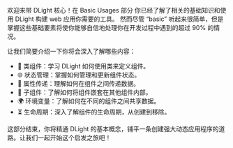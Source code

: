欢迎来带 DLight 核心！在 Basic Usages 部分 你已经了解了相关的基础知识和使用 DLight 构建 web 应用你需要的工具。 然而尽管 “basic” 听起来很简单，但是掌握这些基础要素将使你能够自信地处理你在开发过程中遇到的超过 90% 的情况。

让我们简要介绍一下你将会深入了解哪些内容：

* 🏫 类组件：学习 DLight 如何使用类来定义组件。
* 🌐 状态管理：掌握如何管理和更新组件状态。
* 🔗 属性传递：理解如何在组件之间传递数据。
* 👶 子组件：了解如何将组件嵌套在其他组件内部。
* 🌍 环境变量：了解如何在不同的组件之间共享数据。
* ⏳ 生命周期：深入了解组件的生命周期，从创建到移除。

这部分结束，你将精通 DLight 的基本概念，铺平一条创建强大动态应用程序的道路。让我们一起开始这个启发之旅吧！
